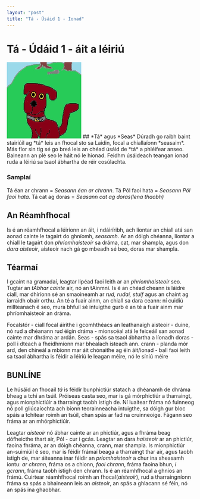 ```yaml
---
layout: "post"
title: "Tá - Úsáid 1 - Ionad"
---
```

# Tá - Údáid 1 - áit a léiriú
<!--- ![pic](/assets/img/tadhg.jpg) -->
<img src="/assets/img/tadhg.jpg" alt="tadhg">
## *Tá* agus *Seas*
Dúradh go raibh baint stairiúil ag *tá* leis an fhocal
sto sa Laidin, focal a chiallaíonn *seasaim*. Más fíor sin
tig sé go breá leis an chéad úsáid de *tá* a phléifear anseo.
Baineann an plé seo le háit nó le hionad. Feidhm úsáideach teangan
ionad ruda a léiriú sa tsaol ábhartha de réir cosúlachta.

### Samplaí
Tá éan ar chrann = *Seasann éan ar chrann*.
Tá Pól faoi hata = *Seasann Pól faoi hata*.
Tá cat ag doras = *Seasann cat ag doras(lena thaobh)*

## An Réamhfhocal
Is é an réamhfhocal a léiríonn an áit, i ndáiríribh, ach
líontar an chiall atá san aonad cainte le tagairt do ghníomh,
*seasamh*. Ar an dóigh chéanna, líontar a chiall le tagairt don
*phríomhaisteoir* sa dráma, cat, mar shampla, agus don *dara aisteoir*,
aisteoir nach gá go mbeadh sé beo, doras mar shampla.

## Téarmaí
I gcaint na gramadaí, leagtar lipéad faoi leith ar an *phríomhaisteoir* seo.
Tugtar an *tÁbhar cainte* air, nó an tAinmní. Is é an chéad cheann is láidre ciall,
mar dhíríonn sé an smaoineamh ar *rud, rudaí, stuif* agus an chaint ag iarraidh
obair orthu. An té a fuair ainm, an chiall sa dara ceann: ní cuidiú millteanach é
seo, mura bhfuil sé intuigthe gurb é an té a fuair ainm mar phríomhaisteoir an dráma.

Focalstór - ciall focal áirithe i gcomhthéacs an leathanaigh
aisteoir - duine, nó rud a dhéanann rud éigin
dráma - mionscéal atá le feiceáil san aonad cainte mar dhráma ar ardán.
Seas - spás sa tsaol ábhartha a líonadh
doras - poll i dteach a fheidhmíonn mar bhealach isteach ann.
crann - planda mór ard, den chineál a mbíonn mar áit chónaithe ag éin
áit/ionad - ball faoi leith sa tsaol ábhartha is féidir a léiriú le leagan méire, nó le síniú méire

## BUNLÍNE
Le húsáid an fhocail *tá* is féidir bunphictiúr statach a
dhéanamh de dhráma bheag a tchí an tsúil.  Próiseas casta
seo, mar is gá mórphictiúr a tharraingt, agus mionphictiúir
a tharraingt taobh istigh de.  Ní luaitear fráma nó fuinneog
nó poll gliúcaíochta ach bíonn teorainneacha intuigthe, sa
dóigh gur bloc spáis a tchítear roimh an tsúil, chan spás ar
fad na cruinneoige. Fágann seo fráma ar an mhórphictiúir.

Leagtar *aisteoir* nó ábhar cainte ar an phictiúr, agus a
fhráma beag dófheicthe thart air, Pól - cur i gcás. Leagtar
an dara *haisteoir* ar an phictiúr, faoina fhráma, ar an
dóigh chéanna, crann, mar shampla.  Is mionphictiúr
an-suimiúil é seo, mar is féidir frámaí beaga a tharraingt
thar air, agus taobh istigh de, mar áiteanna inar féidir an
*príomhaisteoir* a chur ina sheasamh iontu: *ar chrann*,
fráma os a chionn, *faoi chrann*, fráma faoina bhun, *i
gcrann*, fráma taobh istigh den chrann. Is é an réamhfhocal
a ghníos an frámú. Cuirtear réamhfhocal roimh an
fhocal(*aisteoir*), rud a tharraingníonn fráma sa spás a
bhaineann leis an *aisteoir*, an spás a ghlacann sé féin, nó
an spás ina ghaobhar.

